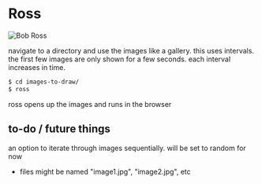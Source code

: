 # Ross

![Bob Ross](https://57.media.tumblr.com/edc26d10fa7a5d8eda1429c58e7b7124/tumblr_nyuoarqG3l1s9vr0qo1_500.gif)

navigate to a directory and use the images like a gallery.
this uses intervals. the first few images are only shown for a few seconds. each interval increases in time.

```bash
$ cd images-to-draw/
$ ross
```
ross opens up the images and runs in the browser

## to-do / future things
an option to iterate through images sequentially. will be set to random for now
  - files might be named "image1.jpg", "image2.jpg", etc
